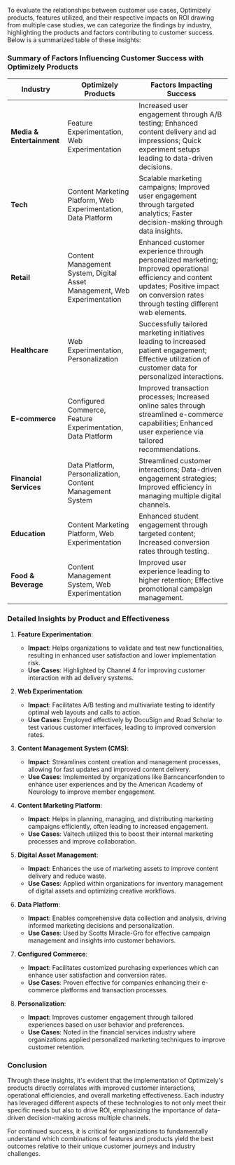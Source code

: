 To evaluate the relationships between customer use cases, Optimizely products, features utilized, and their respective impacts on ROI drawing from multiple case studies, we can categorize the findings by industry, highlighting the products and factors contributing to customer success. Below is a summarized table of these insights:

### Summary of Factors Influencing Customer Success with Optimizely Products

| Industry                  | Optimizely Products                                                      | Factors Impacting Success                                                                                                                                                                     |
| ------------------------- | ------------------------------------------------------------------------ | --------------------------------------------------------------------------------------------------------------------------------------------------------------------------------------------- |
| **Media & Entertainment** | Feature Experimentation, Web Experimentation                             | Increased user engagement through A/B testing; Enhanced content delivery and ad impressions; Quick experiment setups leading to data-driven decisions.                                        |
| **Tech**                  | Content Marketing Platform, Web Experimentation, Data Platform           | Scalable marketing campaigns; Improved user engagement through targeted analytics; Faster decision-making through data insights.                                                              |
| **Retail**                | Content Management System, Digital Asset Management, Web Experimentation | Enhanced customer experience through personalized marketing; Improved operational efficiency and content updates; Positive impact on conversion rates through testing different web elements. |
| **Healthcare**            | Web Experimentation, Personalization                                     | Successfully tailored marketing initiatives leading to increased patient engagement; Effective utilization of customer data for personalized interactions.                                    |
| **E-commerce**            | Configured Commerce, Feature Experimentation, Data Platform              | Improved transaction processes; Increased online sales through streamlined e-commerce capabilities; Enhanced user experience via tailored recommendations.                                    |
| **Financial Services**    | Data Platform, Personalization, Content Management System                | Streamlined customer interactions; Data-driven engagement strategies; Improved efficiency in managing multiple digital channels.                                                              |
| **Education**             | Content Marketing Platform, Web Experimentation                          | Enhanced student engagement through targeted content; Increased conversion rates through testing.                                                                                             |
| **Food & Beverage**       | Content Management System, Web Experimentation                           | Improved user experience leading to higher retention; Effective promotional campaign management.                                                                                              |

### Detailed Insights by Product and Effectiveness

1. **Feature Experimentation**:

   - **Impact**: Helps organizations to validate and test new functionalities, resulting in enhanced user satisfaction and lower implementation risk.
   - **Use Cases**: Highlighted by Channel 4 for improving customer interaction with ad delivery systems.

2. **Web Experimentation**:

   - **Impact**: Facilitates A/B testing and multivariate testing to identify optimal web layouts and calls to action.
   - **Use Cases**: Employed effectively by DocuSign and Road Scholar to test various customer interfaces, leading to improved conversion rates.

3. **Content Management System (CMS)**:

   - **Impact**: Streamlines content creation and management processes, allowing for fast updates and improved content delivery.
   - **Use Cases**: Implemented by organizations like Barncancerfonden to enhance user experiences and by the American Academy of Neurology to improve member engagement.

4. **Content Marketing Platform**:

   - **Impact**: Helps in planning, managing, and distributing marketing campaigns efficiently, often leading to increased engagement.
   - **Use Cases**: Valtech utilized this to boost their internal marketing processes and improve collaboration.

5. **Digital Asset Management**:

   - **Impact**: Enhances the use of marketing assets to improve content delivery and reduce waste.
   - **Use Cases**: Applied within organizations for inventory management of digital assets and optimizing creative workflows.

6. **Data Platform**:

   - **Impact**: Enables comprehensive data collection and analysis, driving informed marketing decisions and personalization.
   - **Use Cases**: Used by Scotts Miracle-Gro for effective campaign management and insights into customer behaviors.

7. **Configured Commerce**:

   - **Impact**: Facilitates customized purchasing experiences which can enhance user satisfaction and conversion rates.
   - **Use Cases**: Proven effective for companies enhancing their e-commerce platforms and transaction processes.

8. **Personalization**:
   - **Impact**: Improves customer engagement through tailored experiences based on user behavior and preferences.
   - **Use Cases**: Noted in the financial services industry where organizations applied personalized marketing techniques to improve customer retention.

### Conclusion

Through these insights, it's evident that the implementation of Optimizely's products directly correlates with improved customer interactions, operational efficiencies, and overall marketing effectiveness. Each industry has leveraged different aspects of these technologies to not only meet their specific needs but also to drive ROI, emphasizing the importance of data-driven decision-making across multiple channels.

For continued success, it is critical for organizations to fundamentally understand which combinations of features and products yield the best outcomes relative to their unique customer journeys and industry challenges.
